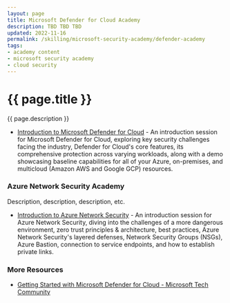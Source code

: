 ```yaml
---
layout: page
title: Microsoft Defender for Cloud Academy
description: TBD TBD TBD
updated: 2022-11-16
permalink: /skilling/microsoft-security-academy/defender-academy
tags: 
- academy content
- microsoft security academy
- cloud security
---
```


# {{ page.title }}

{{ page.description }}

* [Introduction to Microsoft Defender for Cloud](https://www.youtube.com/watch?v=SPle4DyJ00A) - An introduction session for Microsoft Defender for Cloud, exploring key security challenges facing the industry, Defender for Cloud's core features, its comprehensive protection across varying workloads, along with a demo showcasing baseline capabilities for all of your Azure, on-premises, and multicloud (Amazon AWS and Google GCP) resources.


### Azure Network Security Academy 
Description, description, description, etc.

* [Introduction to Azure Network Security](https://www.youtube.com/watch?v=7ZThupBuRZw) - An introduction session for Azure Network Security, diving into the challenges of a more dangerous environment, zero trust principles & architecture, best practices, Azure Network Security's layered defenses, Network Security Groups (NSGs), Azure Bastion, connection to service endpoints, and how to establish private links.

### More Resources
* [Getting Started with Microsoft Defender for Cloud - Microsoft Tech Community](https://techcommunity.microsoft.com/t5/fasttrack-for-azure/getting-started-with-microsoft-defender-for-cloud/ba-p/3255653)